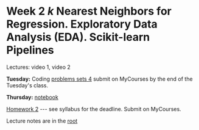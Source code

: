 # Week 2 *k* Nearest Neighbors for Regression. Exploratory Data Analysis (EDA). Scikit-learn Pipelines

Lectures: video 1, video 2

**Tuesday:** Coding [problems sets 4](./Problems_04.ipynb) submit on MyCourses by the end of the Tuesday's class.

**Thursday:** [notebook](./ML4.ipynb)

[Homework 2](./HW2) --- see syllabus for the deadline. Submit on MyCourses.

Lecture notes are in the [root](https://github.com/anton-selitskiy/RIT_ML)
